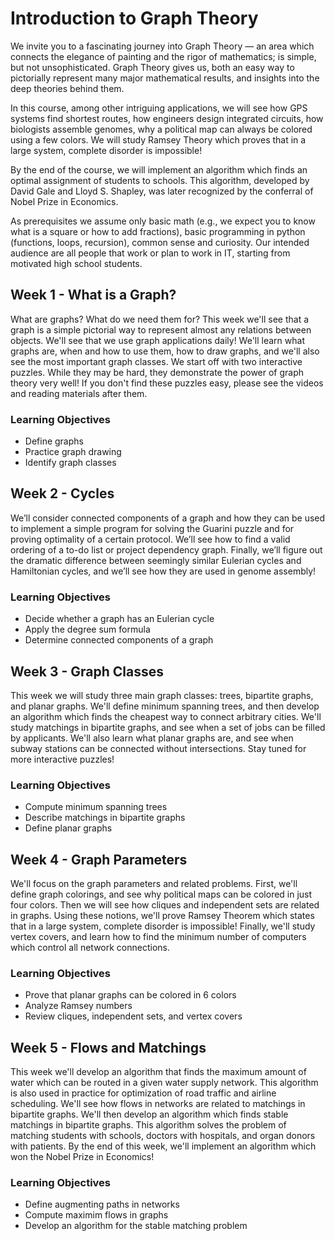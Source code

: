 # Introduction to Graph Theory

We invite you to a fascinating journey into Graph Theory — an area which connects the elegance of painting and the rigor of mathematics;  is simple, but not unsophisticated. Graph Theory gives us, both an easy way to pictorially represent many major mathematical results, and insights into the deep theories behind them.

In this course, among other intriguing applications, we will see how GPS systems find shortest routes, how engineers design integrated circuits, how biologists assemble genomes, why a political map can always be colored using a few colors. We will study Ramsey Theory which proves that in a large system, complete disorder is impossible!

By the end of the course, we will implement an algorithm which finds an optimal assignment of students to schools. This algorithm, developed by David Gale and Lloyd S. Shapley, was later recognized by the conferral of Nobel Prize in Economics.

As prerequisites we assume only basic math (e.g., we expect you to know what is a square or how to add fractions), basic programming in python (functions, loops, recursion), common sense and curiosity. Our intended audience are all people that work or plan to work in IT, starting from motivated high school students.

## Week 1 - What is a Graph?

What are graphs? What do we need them for? This week we'll see that a graph is a simple pictorial way to represent almost any relations between objects. We'll see that we use graph applications daily! We'll learn what graphs are, when and how to use them, how to draw graphs, and we'll also see the most important graph classes. We start off with two interactive puzzles. While they may be hard, they demonstrate the power of graph theory very well! If you don't find these puzzles easy, please see the videos and reading materials after them.

### Learning Objectives

- Define graphs
- Practice graph drawing
- Identify graph classes

## Week 2 - Cycles

We’ll consider connected components of a graph and how they can be used to implement a simple program for solving the Guarini puzzle and for proving optimality of a certain protocol. We’ll see how to find a valid ordering of a to-do list or project dependency graph. Finally, we’ll figure out the dramatic difference between seemingly similar Eulerian cycles and Hamiltonian cycles, and we’ll see how they are used in genome assembly!

### Learning Objectives

- Decide whether a graph has an Eulerian cycle
- Apply the degree sum formula
- Determine connected components of a graph

## Week 3 - Graph Classes

This week we will study three main graph classes: trees, bipartite graphs, and planar graphs. We'll define minimum spanning trees, and then develop an algorithm which finds the cheapest way to connect arbitrary cities. We'll study matchings in bipartite graphs, and see when a set of jobs can be filled by applicants. We'll also learn what planar graphs are, and see when subway stations can be connected without intersections. Stay tuned for more interactive puzzles!

### Learning Objectives

- Compute minimum spanning trees
- Describe matchings in bipartite graphs
- Define planar graphs

## Week 4 - Graph Parameters

We'll focus on the graph parameters and related problems. First, we'll define graph colorings, and see why political maps can be colored in just four colors. Then we will see how cliques and independent sets are related in graphs. Using these notions, we'll prove Ramsey Theorem which states that in a large system, complete disorder is impossible! Finally, we'll study vertex covers, and learn how to find the minimum number of computers which control all network connections.

### Learning Objectives

- Prove that planar graphs can be colored in 6 colors
- Analyze Ramsey numbers
- Review cliques, independent sets, and vertex covers

## Week 5 - Flows and Matchings

This week we'll develop an algorithm that finds the maximum amount of water which can be routed in a given water supply network. This algorithm is also used in practice for optimization of road traffic and airline scheduling. We'll see how flows in networks are related to matchings in bipartite graphs. We'll then develop an algorithm which finds stable matchings in bipartite graphs. This algorithm solves the problem of matching students with schools, doctors with hospitals, and organ donors with patients. By the end of this week, we'll implement an algorithm which won the Nobel Prize in Economics!

### Learning Objectives

- Define augmenting paths in networks
- Compute maximim flows in graphs
- Develop an algorithm for the stable matching problem
